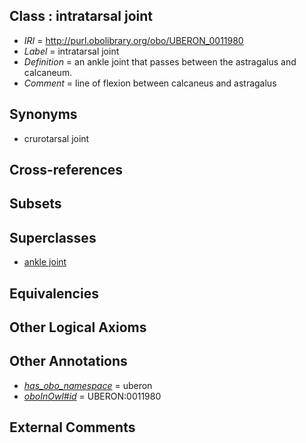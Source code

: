 
## Class : intratarsal joint

 * *IRI* = http://purl.obolibrary.org/obo/UBERON_0011980
 * *Label* = intratarsal joint
 * *Definition* = an ankle joint that passes between the astragalus and calcaneum.
 * *Comment* = line of flexion between calcaneus and astragalus

## Synonyms

 * crurotarsal joint

## Cross-references


## Subsets


## Superclasses

 * [ankle joint](../../UBERON/88/UBERON_0001488.md)

## Equivalencies


## Other Logical Axioms


## Other Annotations

 * *[has_obo_namespace](../../ce/oboInOwl#hasOBONamespace.md)* = uberon
 * *[oboInOwl#id](../../id/oboInOwl#id.md)* = UBERON:0011980

## External Comments


